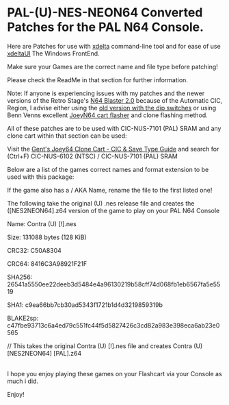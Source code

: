 # PAL-(U)-NES-NEON64 Converted Patches for the PAL N64 Console.

Here are Patches for use with [xdelta](http://xdelta.org/) command-line tool and for ease of use [xdeltaUI](https://www.romhacking.net/utilities/598/) The Windows FrontEnd.

Make sure your Games are the correct name and file type before patching!

Please check the ReadMe in that section for further information.

Note: If anyone is experiencing issues with my patches and the newer versions of the Retro Stage's [N64 Blaster 2.0](https://retrostage.net/?product=n64-blaster-2-0) because of the Automatic CIC, Region, I advise either using the [old version with the dip switches](https://web.archive.org/web/20210622192800/https://retrostage.net/?product=n64-blaster-2-0)  or using Benn Venns excellent [JoeyN64 cart flasher](https://bennvenn.myshopify.com/products/joeyn64-cart-flasher) and clone flashing method.


All of these patches are to be used with CIC-NUS-7101 (PAL) SRAM and any clone cart within that section can be used:

Visit the [Gent's Joey64 Clone Cart - CIC & Save Type Guide](https://github.com/TheGent/Gents-N64-xdelta-Patches/blob/main/Gent's%20Joey64%20Clone%20Cart%20-%20CIC%20%26%20Save%20Type%20Guide.md) and search for (Ctrl+F) CIC-NUS-6102 (NTSC) / CIC-NUS-7101 (PAL) SRAM


Below are a list of the games correct names and format extension to be used with this package:

If the game also has a / AKA Name, rename the file to the first listed one!

The following take the original (U) .nes release file and creates the ([NES2NEON64].z64 version of the game to play on your PAL N64 Console

Name: Contra (U) [!].nes

Size: 131088 bytes (128 KiB)

CRC32: C50A8304

CRC64: 8416C3A98921F21F

SHA256: 26541a5550ee22deeb3d5484e4a96130219b58cff74d068fb1eb6567fa5e5519

SHA1: c9ea66bb7cb30ad5343f1721b1d4d3219859319b

BLAKE2sp: c47fbe93713c6a4ed79c551fc44f5d5827426c3cd82a983e398eca6ab23e0565


// This takes the original Contra (U) [!].nes file and creates Contra (U) [NES2NEON64] [PAL].z64
<br>
</br>

I hope you enjoy playing these games on your Flashcart via your Console as much i did.
<p>
</p>
Enjoy!
<br>


